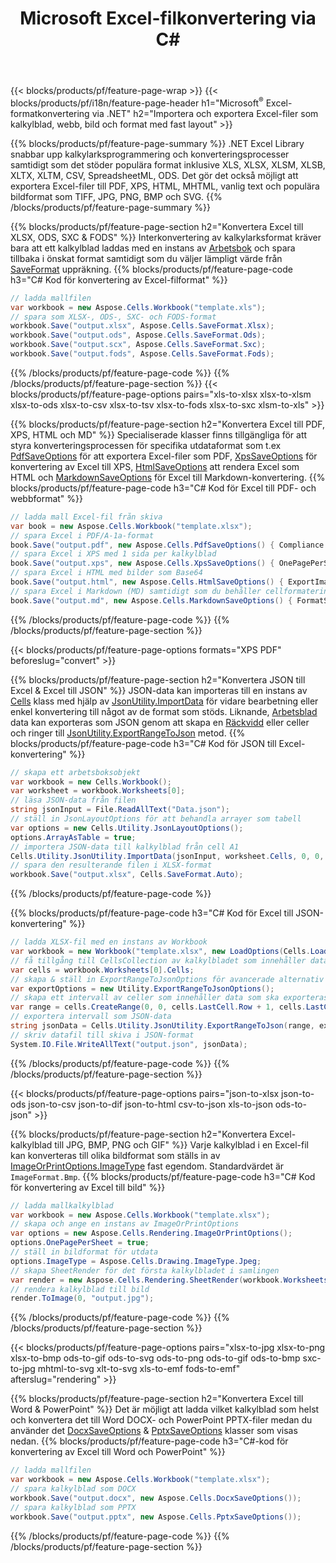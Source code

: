 ﻿---
title: Microsoft Excel-filkonvertering via C# 
url: /sv/net/conversion/
description: Konvertera Excel XLS, XLSX, ODS, CSV till PDF, XPS, HTML, JPEG, HTML och många andra populära format med bara några rader med C#-kod.
---
{{< blocks/products/pf/feature-page-wrap >}}
{{< blocks/products/pf/i18n/feature-page-header h1="Microsoft<sup>&reg;</sup> Excel-formatkonvertering via .NET" h2="Importera och exportera Excel-filer som kalkylblad, webb, bild och format med fast layout" >}}

{{% blocks/products/pf/feature-page-summary %}}
.NET Excel Library snabbar upp kalkylarksprogrammering och konverteringsprocesser samtidigt som det stöder populära format inklusive XLS, XLSX, XLSM, XLSB, XLTX, XLTM, CSV, SpreadsheetML, ODS. Det gör det också möjligt att exportera Excel-filer till PDF, XPS, HTML, MHTML, vanlig text och populära bildformat som TIFF, JPG, PNG, BMP och SVG.
{{% /blocks/products/pf/feature-page-summary %}}

{{% blocks/products/pf/feature-page-section h2="Konvertera Excel till XLSX, ODS, SXC & FODS" %}}
Interkonvertering av kalkylarksformat kräver bara att ett kalkylblad laddas med en instans av [Arbetsbok](https://apireference.aspose.com/cells/net/aspose.cells/workbook) och spara tillbaka i önskat format samtidigt som du väljer lämpligt värde från [SaveFormat](https://apireference.aspose.com/cells/net/aspose.cells/saveformat) uppräkning.
{{% blocks/products/pf/feature-page-code h3="C# Kod för konvertering av Excel-filformat" %}}

```cs
// ladda mallfilen
var workbook = new Aspose.Cells.Workbook("template.xls");
// spara som XLSX-, ODS-, SXC- och FODS-format
workbook.Save("output.xlsx", Aspose.Cells.SaveFormat.Xlsx);
workbook.Save("output.ods", Aspose.Cells.SaveFormat.Ods);
workbook.Save("output.scx", Aspose.Cells.SaveFormat.Sxc);
workbook.Save("output.fods", Aspose.Cells.SaveFormat.Fods);

```
{{% /blocks/products/pf/feature-page-code %}}
{{% /blocks/products/pf/feature-page-section %}}
{{< blocks/products/pf/feature-page-options pairs="xls-to-xlsx xlsx-to-xlsm xlsx-to-ods xlsx-to-csv xlsx-to-tsv xlsx-to-fods xlsx-to-sxc xlsm-to-xls" >}}


{{% blocks/products/pf/feature-page-section h2="Konvertera Excel till PDF, XPS, HTML och MD" %}}
Specialiserade klasser finns tillgängliga för att styra konverteringsprocessen för specifika utdataformat som t.ex [PdfSaveOptions](https://apireference.aspose.com/cells/net/aspose.cells/pdfsaveoptions) för att exportera Excel-filer som PDF, [XpsSaveOptions](https://apireference.aspose.com/cells/net/aspose.cells/xpssaveoptions) för konvertering av Excel till XPS, [HtmlSaveOptions](https://apireference.aspose.com/cells/net/aspose.cells/htmlsaveoptions) att rendera Excel som HTML och [MarkdownSaveOptions](https://apireference.aspose.com/cells/net/aspose.cells/markdownsaveoptions) för Excel till Markdown-konvertering. 
{{% blocks/products/pf/feature-page-code h3="C# Kod för Excel till PDF- och webbformat" %}}

```cs
// ladda mall Excel-fil från skiva
var book = new Aspose.Cells.Workbook("template.xlsx");
// spara Excel i PDF/A-1a-format
book.Save("output.pdf", new Aspose.Cells.PdfSaveOptions() { Compliance = PdfComplianceVersion.PdfA1a });
// spara Excel i XPS med 1 sida per kalkylblad
book.Save("output.xps", new Aspose.Cells.XpsSaveOptions() { OnePagePerSheet = true });
// spara Excel i HTML med bilder som Base64
book.Save("output.html", new Aspose.Cells.HtmlSaveOptions() { ExportImagesAsBase64 = true });
// spara Excel i Markdown (MD) samtidigt som du behåller cellformateringen
book.Save("output.md", new Aspose.Cells.MarkdownSaveOptions() { FormatStrategy = Cells.CellValueFormatStrategy.CellStyle });

```
{{% /blocks/products/pf/feature-page-code %}}
{{% /blocks/products/pf/feature-page-section %}}

{{< blocks/products/pf/feature-page-options formats="XPS PDF" beforeslug="convert" >}}

{{% blocks/products/pf/feature-page-section h2="Konvertera JSON till Excel & Excel till JSON" %}}
JSON-data kan importeras till en instans av [Cells](https://apireference.aspose.com/cells/net/aspose.cells/cells) klass med hjälp av [JsonUtility.ImportData](https://apireference.aspose.com/cells/net/aspose.cells.utility/jsonutility/methods/importdata) för vidare bearbetning eller enkel konvertering till något av de format som stöds. Liknande, [Arbetsblad](https://apireference.aspose.com/cells/net/aspose.cells/worksheet) data kan exporteras som JSON genom att skapa en [Räckvidd](https://apireference.aspose.com/cells/net/aspose.cells/range) eller celler och ringer till [JsonUtility.ExportRangeToJson](https://apireference.aspose.com/cells/net/aspose.cells.utility/jsonutility/methods/exportrangetojson) metod.
{{% blocks/products/pf/feature-page-code h3="C# Kod för JSON till Excel-konvertering" %}}
```cs
// skapa ett arbetsboksobjekt
var workbook = new Cells.Workbook();
var worksheet = workbook.Worksheets[0];
// läsa JSON-data från filen
string jsonInput = File.ReadAllText("Data.json");
// ställ in JsonLayoutOptions för att behandla arrayer som tabell
var options = new Cells.Utility.JsonLayoutOptions();
options.ArrayAsTable = true;
// importera JSON-data till kalkylblad från cell A1
Cells.Utility.JsonUtility.ImportData(jsonInput, worksheet.Cells, 0, 0, options);
// spara den resulterande filen i XLSX-format
workbook.Save("output.xlsx", Cells.SaveFormat.Auto); 

```
{{% /blocks/products/pf/feature-page-code %}}

{{% blocks/products/pf/feature-page-code h3="C# Kod för Excel till JSON-konvertering" %}}
```cs
// ladda XLSX-fil med en instans av Workbook
var workbook = new Workbook("template.xlsx", new LoadOptions(Cells.LoadFormat.Auto));
// få tillgång till CellsCollection av kalkylbladet som innehåller data som ska konverteras
var cells = workbook.Worksheets[0].Cells;
// skapa & ställ in ExportRangeToJsonOptions för avancerade alternativ
var exportOptions = new Utility.ExportRangeToJsonOptions();
// skapa ett intervall av celler som innehåller data som ska exporteras
var range = cells.CreateRange(0, 0, cells.LastCell.Row + 1, cells.LastCell.Column + 1);
// exportera intervall som JSON-data
string jsonData = Cells.Utility.JsonUtility.ExportRangeToJson(range, exportOptions);
// skriv datafil till skiva i JSON-format
System.IO.File.WriteAllText("output.json", jsonData); 

```
{{% /blocks/products/pf/feature-page-code %}}
{{% /blocks/products/pf/feature-page-section %}}

{{< blocks/products/pf/feature-page-options pairs="json-to-xlsx json-to-ods json-to-csv json-to-dif json-to-html csv-to-json xls-to-json ods-to-json" >}}

{{% blocks/products/pf/feature-page-section h2="Konvertera Excel-kalkylblad till JPG, BMP, PNG och GIF" %}}
Varje kalkylblad i en Excel-fil kan konverteras till olika bildformat som ställs in av [ImageOrPrintOptions.ImageType](https://apireference.aspose.com/cells/net/aspose.cells.rendering/imageorprintoptions/properties/imagetype) fast egendom. Standardvärdet är `ImageFormat.Bmp`.
{{% blocks/products/pf/feature-page-code h3="C# Kod för konvertering av Excel till bild" %}}
```cs
// ladda mallkalkylblad
var workbook = new Aspose.Cells.Workbook("template.xlsx");
// skapa och ange en instans av ImageOrPrintOptions
var options = new Aspose.Cells.Rendering.ImageOrPrintOptions();
options.OnePagePerSheet = true;
// ställ in bildformat för utdata
options.ImageType = Aspose.Cells.Drawing.ImageType.Jpeg;
// skapa SheetRender för det första kalkylbladet i samlingen
var render = new Aspose.Cells.Rendering.SheetRender(workbook.Worksheets[0], options);
// rendera kalkylblad till bild
render.ToImage(0, "output.jpg");

```
{{% /blocks/products/pf/feature-page-code %}}
{{% /blocks/products/pf/feature-page-section %}}

{{< blocks/products/pf/feature-page-options pairs="xlsx-to-jpg xlsx-to-png xlsx-to-bmp ods-to-gif ods-to-svg ods-to-png ods-to-gif ods-to-bmp sxc-to-jpg mhtml-to-svg xlt-to-svg xls-to-emf fods-to-emf" afterslug="rendering" >}}

{{% blocks/products/pf/feature-page-section h2="Konvertera Excel till Word & PowerPoint" %}}
Det är möjligt att ladda vilket kalkylblad som helst och konvertera det till Word DOCX- och PowerPoint PPTX-filer medan du använder det [DocxSaveOptions](https://apireference.aspose.com/cells/net/aspose.cells/docxsaveoptions) & [PptxSaveOptions](https://apireference.aspose.com/cells/net/aspose.cells/pptxsaveoptions) klasser som visas nedan.
{{% blocks/products/pf/feature-page-code h3="C#-kod för konvertering av Excel till Word och PowerPoint" %}}
```cs
// ladda mallfilen
var workbook = new Aspose.Cells.Workbook("template.xlsx");
// spara kalkylblad som DOCX
workbook.Save("output.docx", new Aspose.Cells.DocxSaveOptions());
// spara kalkylblad som PPTX
workbook.Save("output.pptx", new Aspose.Cells.PptxSaveOptions());

```
{{% /blocks/products/pf/feature-page-code %}}
{{% /blocks/products/pf/feature-page-section %}}